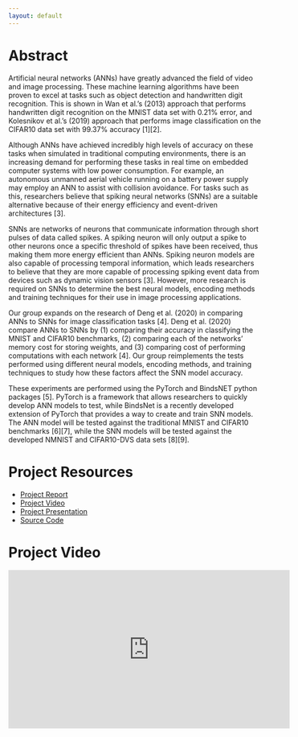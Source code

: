 ```yaml
---
layout: default
---
```

# Abstract

Artificial neural networks (ANNs) have greatly advanced the field of video and image processing. These machine learning algorithms have been proven to excel at tasks such as object detection and handwritten digit recognition. This is shown in Wan et al.’s (2013) approach that performs handwritten digit recognition on the MNIST data set with 0.21% error, and Kolesnikov et al.’s (2019) approach that performs image classification on the CIFAR10 data set with 99.37% accuracy [1][2]. 

Although ANNs have achieved incredibly high levels of accuracy on these tasks when simulated in traditional computing environments, there is an increasing demand for performing these tasks in real time on embedded computer systems with low power consumption. For example, an autonomous unmanned aerial vehicle running on a battery power supply may employ an ANN to assist with collision avoidance. For tasks such as this, researchers believe that spiking neural networks (SNNs) are a suitable alternative because of their energy efficiency and event-driven architectures [3].

SNNs are networks of neurons that communicate information through short pulses of data called spikes. A spiking neuron will only output a spike to other neurons once a specific threshold of spikes have been received, thus making them more energy efficient than ANNs. Spiking neuron models are also capable of processing temporal information, which leads researchers to believe that they are more capable of processing spiking event data from devices such as dynamic vision sensors [3]. However, more research is required on SNNs to determine the best neural models, encoding methods and training techniques for their use in image processing applications.

Our group expands on the research of Deng et al. (2020) in comparing ANNs to SNNs for image classification tasks [4]. Deng et al. (2020) compare ANNs to SNNs by (1) comparing their accuracy in classifying the MNIST and CIFAR10 benchmarks, (2) comparing each of the networks’ memory cost for storing weights, and (3) comparing cost of performing computations with each network [4]. Our group reimplements the tests performed using different neural models, encoding methods, and training techniques to study how these factors affect the SNN model accuracy.

These experiments are performed using the PyTorch and BindsNET python packages [5]. PyTorch is a framework that allows researchers to quickly develop ANN models to test, while BindsNet is a recently developed extension of PyTorch that provides a way to create and train SNN models. The ANN model will be tested against the traditional MNIST and CIFAR10 benchmarks [6][7], while the SNN models will be tested against the developed NMNIST and CIFAR10-DVS data sets [8][9].

# Project Resources
- [Project Report]()
- [Project Video](https://www.youtube.com/watch?v=yVP_vmSdnkg)
- [Project Presentation](./resources/snn_presentation.pdf)
- [Source Code](https://github.com/oshears/adv-ml-2020-snn-project)

# Project Video
<iframe width="560" height="315" src="https://www.youtube.com/embed/yVP_vmSdnkg" frameborder="0" allow="accelerometer; autoplay; clipboard-write; encrypted-media; gyroscope; picture-in-picture" allowfullscreen></iframe>
